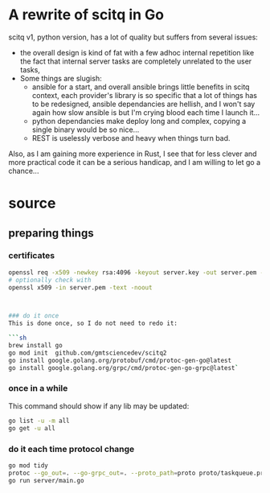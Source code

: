 # A rewrite of scitq in Go

scitq v1, python version, has a lot of quality but suffers from several issues:
- the overall design is kind of fat with a few adhoc internal repetition like the fact that internal server tasks are completely unrelated to the user tasks,
- Some things are slugish: 
  - ansible for a start, and overall ansible brings little benefits in scitq context, each provider's library is so specific that a lot of things has to be redesigned, ansible dependancies are hellish, and I won't say again how slow ansible is but I'm crying blood each time I launch it...
  - python dependancies make deploy long and complex, copying a single binary would be so nice...
  - REST is uselessly verbose and heavy when things turn bad.

Also, as I am gaining more experience in Rust, I see that for less clever and more practical code it can be a serious handicap, and I am willing to let go a chance...

# source

## preparing things

### certificates

```sh
openssl req -x509 -newkey rsa:4096 -keyout server.key -out server.pem -days 3650 -nodes -subj "/CN=localhost"
# optionally check with
openssl x509 -in server.pem -text -noout



### do it once
This is done once, so I do not need to redo it: 

```sh
brew install go
go mod init  github.com/gmtsciencedev/scitq2
go install google.golang.org/protobuf/cmd/protoc-gen-go@latest
go install google.golang.org/grpc/cmd/protoc-gen-go-grpc@latest`
```

### once in a while

This command should show if any lib may be updated:
```sh
go list -u -m all
go get -u all
```

### do it each time protocol change
```sh
go mod tidy
protoc --go_out=. --go-grpc_out=. --proto_path=proto proto/taskqueue.proto
go run server/main.go
```